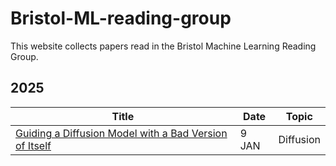 # Bristol-ML-reading-group

This website collects papers read in the Bristol Machine Learning Reading Group.

## 2025
| Title | Date | Topic |
|-------|------|-------|
| [Guiding a Diffusion Model with a Bad Version of Itself](https://arxiv.org/abs/2406.02507) | 9 JAN | Diffusion |
